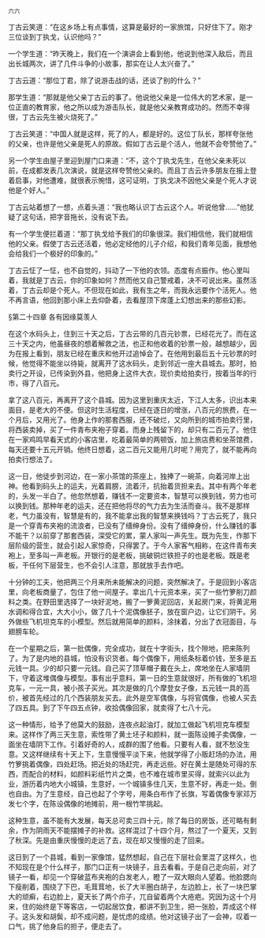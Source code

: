     六六 

   丁古云笑道：“在这乡场上有点事情，这算是最好的一家旅馆，只好住下了。刚才三位谈到丁执戈，认识他吗？”

   一个学生道：“昨天晚上，我们在一个演讲会上看到他，他说到他深入敌后，而且出长城两次，讲了几件斗争的小故事，那实在让人太兴奋了。”

   丁古云道：“那位丁君，除了说游击战的话，还谈了别的什么？”

   那学生道：“那就是他父亲丁古云的事了。他说他父亲是一位伟大的艺术家，是一位正直的教育家，他之所以成为游击队长，就是他父亲教育成功的。然而不幸得很，丁古云先生被火烧死了。”

   丁古云笑道：“中国人就是这样，死了的人，都是好的。这位丁队长，那样夸张他的父亲，也许是他父亲是死人的原故。假如丁古云是个活人，他就不会夸赞他了。”

   另一个学生由屋子里迎到屋门口来道：“不，这个丁执戈先生，在他父亲未死以前，在成都发表几次演说，就是这样夸赞他父亲的。而且丁古云许多朋友在报上登着启事，对他遭难，就很表示惋惜，这可证明，丁执戈决不因他父亲是个死人才说他是个好人。”

   丁古云站着想了一想，点着头道：“我也略认识丁古云这个人。听说他曾……”他犹疑了这句话，把字音拖长，没有说下去。

   有一个学生便拦着道：“那丁执戈给予我们的印象很深。我们相信他，我们就相信他的父亲。假使丁古云还活着，他必定经他的儿子介绍，和我们青年见面，我想他会给我们一个极好的印象的。”

   丁古云怔了一怔，也不自觉的，抖动了一下他的衣领。态度有点振作。他心里叫着，我就是丁古云，你的印象如何？然而他又自己警戒着，决不可说出来。虽然活着，丁古云却是个死人。不但现在如此，我有生之年，而我永远要作个活死人。他不再言语，他回到那小床上去仰卧着，去看屋顶下席蓬上幻想出来的那些幻影。

   §第二十四章 各有因缘莫羡人

   在这个水码头上，住到三十天之后，丁古云带的几百元钞票，已经花光了。而在这三十天之内，他虽昼夜的想着解救之法，也正和他收着的钞票一般，越想越少，因为在报上看到，朋友已经在重庆和他开过追悼会了。在他用到最后五十元钞票的时候，他觉得不能坐以待毙，就离开了这水码头，走到邻近一座大县城去。那时，拍卖行之开设，已传染到外县，他把身上这件大衣，现价卖给拍卖行，按着当年的行市，得了八百元。

   拿了这八百元，再离开了这个县城。因为这里到重庆太近，下江人太多，识出本来面目，是老大的不便。但这时生活程度，已经在逐日的增涨，八百元的旅费，在一个月后，又用光了。他身上作的那套西服，还不破烂，又向所到的城市拍卖行里，将西装卖掉，买了一件青布夹袍子穿着。而身上残留下的，却只有二百元了。他住在一家鸡鸣早看天式的小客店里，吃着最简单的两顿饭，加上旅店费和坐茶馆费，每天还要十五元开销。他终日想着，这二百元又能用几时呢？用完了，就不能再向拍卖行想法了。

   这一日，他徒步到河边，在一家小茶馆的茶座上，独捧了一碗茶，向着河岸上出神。他看到码头上的运夫，光着肩膀，流着汗，抗抬着货担来去。其中有两个年老的，头发一半白了。他忽然想着，赚钱不一定要资本，智慧可以换到钱，劳力也可以换到钱。那种年老的运夫，还在把他将尽的气力去为生活而奋斗。我不是那样老，气力虽没有，智慧是有的，我不能拿出我的智慧来换钱吗？丁古云死了，我只是一个穿青布夹袍的流浪者，已没有了缙绅身份。没有了缙绅身份，什么赚钱的事不能干？以前穿了那套西装，深受它的累，蒙人家叫一声先生。既为先生，作那下层阶级的营生，就会引起人家惊奇，只得罢了。于今人家客气相称，在这件青布夹袍上，至多叫一声老板。开银行的是老板，挑破铜烂铁担子的也是老板。既是老板，干任何下层营生，也不会引人注意，那就放手去作吧。

   十分钟的工夫，他把两三个月来所未能解决的问题，突然解决了。于是回到小客店里，向老板商量了，包住了他一间屋子。拿出几十元资本来，买了一些竹箩削刀颜料之类。在野田里选择了一块好泥地，搬了一箩黄泥回店，关起房门来，将黄泥用水调和得合宜，大大小小，做了几十个泥偶像胚子，放在窗户边，让它们阴干。另外做些飞机坦克车的小模型。然后就用简单的颜料，涂抹着，分出了衣冠面目，与翅膀车轮。

   在一个星期之后，第一批偶像，完全成功，就在十字街头，找个隙地，把来陈列了。为了是内地的县城，怕没有识货者。每个偶像下，用纸条标着价钱，至多是五元钱一具。少的却只要一元钱。自己买了顶草帽子戴在头上，席地坐在人家墙阴下，守着这堆偶像与模型。事有出乎意料，第一日的生意就很好，所有做的飞机坦克车，一元一具，被小孩子买光。其次是做的几个摩登女子像，五元钱一具的高价，被首先经过的几个西装朋友买去。此外是空军偶像，与将官偶像，也被人买去了四五具。到了下午四五点钟，收拾偶像回家，就卖得了七八十元。

   这一种情形，给予了他莫大的鼓励，连夜点起油灯，就加工做起飞机坦克车模型来。这样作了两三天生意，索性带了黄土坯子和颜料，就一面陈设摊子卖偶像，一面坐在墙阴下工作。引着好奇的人，成群的围了他看。只要有人看，就不愁没生意。又这样继续有十天上下，生意慢慢平淡下来，他就学得了小贩赶场的办法，用竹箩挑着偶像，四处赶场。把近处的场赶完，再走远些。好在黄土是随处可得的东西，而配合的材料，如颜料彩纸竹片之类，也不难在城市里买得，就索兴以此为业，游历着内地大小城镇，生意好，一个城镇多住几天，生意不好，再走一处。倒也自由。为了生意经，自己也起了个字号，用条白布作了长旗，写着偶像专家邓万发七个字，在陈设偶像的地摊前，用一根竹竿挑起。

   这种生意，虽不能有大发展，每天总可卖三四十元，除了每日的房饭，还可略有剩余，作为阴雨天不能摆摊子的补救。这样混过了十四个月，熬过了一个夏天，又到了秋深。先是由重庆慢慢的走远了去，现在却又慢慢的走了回来。

   这日到了一个县城，看到一家像馆，猛然想起，自己在下层社会里混了这样久，也不知现在是个什么样子，那门口正有一块镜子，且去看看。于是自己走向前，对了镜子一看，却见一个穿破蓝布夹袍的白发老人，瞪了一双大眼向人望着。他脸腮向下瘦削着，围绕了下巴，毛茸茸地，长了大半圈白胡子，左边脸上，长了一块巴掌大的顽癣，右边脸上，夏天长了两个疖子，兀自留着两个大疮疤。究因为这十个月来，住的始终是下等客店，一切起居饮食，都讲不到卫生，把一张脸，弄成这个样子。这头发和胡鬓，却不成问题，是忧虑的成绩。他对这镜子出了一会神，叹着一口气，挑了他身后的担子，便走去了。

